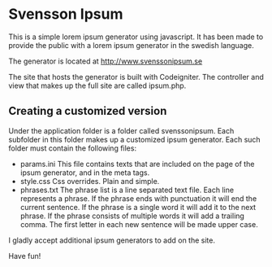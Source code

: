 Svensson Ipsum
=========

This is a simple lorem ipsum generator using javascript. 
It has been made to provide the public with a lorem ipsum generator in the swedish language.

The generator is located at http://www.svenssonipsum.se

The site that hosts the generator is built with Codeigniter. The controller and view that makes up the full site are called ipsum.php.


Creating a customized version
---------
Under the application folder is a folder called svenssonipsum. Each subfolder in this folder makes up a customized ipsum generator.
Each such folder must contain the following files:
 * params.ini
	This file contains texts that are included on the page of the ipsum generator, and in the meta tags.
 * style.css
	Css overrides. Plain and simple.
 * phrases.txt
	The phrase list is a line separated text file. Each line represents a phrase. If the phrase ends with punctuation it will end the current sentence. If the phrase is a single word it will add it to the next phrase. If the phrase consists of multiple words it will add a trailing comma.
The first letter in each new sentence will be made upper case.

I gladly accept additional ipsum generators to add on the site. 

Have fun!

